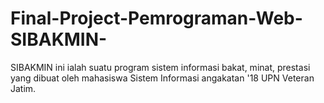 # Final-Project-Pemrograman-Web-SIBAKMIN-
SIBAKMIN ini ialah suatu program sistem informasi bakat, minat, prestasi yang dibuat oleh mahasiswa Sistem Informasi angakatan '18 UPN Veteran Jatim.
